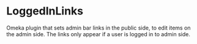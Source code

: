 # LoggedInLinks
Omeka plugin that sets admin bar links in the public side, to edit items on the admin side.  The links only appear if a user is logged in to admin side. 
